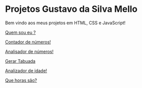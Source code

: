 # Projetos Gustavo da Silva Mello

Bem vindo aos meus projetos em HTML, CSS e JavaScript!

<a href="https://gustavo-dasm.github.io/Projetos/projetoquemsoueu/meusite.html" target="_blank"> Quem sou eu ? </a>

<a href="https://gustavo-dasm.github.io/Projetos/projetocontador/Contador.html" target="_blank"> Contador de números! </a>

<a href="https://gustavo-dasm.github.io/Projetos/projetoanalisadordenumeros/Analisador.html" target="_blank"> Analisador de números! </a>

<a href="https://gustavo-dasm.github.io/Projetos/projetotabuada/tabuada.html" target="_blank"> Gerar Tabuada </a>

<a href="https://gustavo-dasm.github.io/Projetos/projetoqualaidade/qualaidade.html" target="_blank"> Analizador de idade! </a>

<a href="https://gustavo-dasm.github.io/Projetos/projetoquehorassao/horas.html" target="_blank"> Que horas são? </a>

